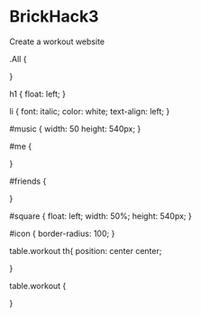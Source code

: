 # BrickHack3
Create a workout website

.All {

}

h1 {
	float: left;
}

li {
	font: italic;
	color: white;
	text-align: left;
}

#music {
	width: 50
	height: 540px;
}

#me {

}

#friends {
	
}

#square {
	float: left;
	width: 50%;
	height: 540px;
}

#icon {
	border-radius: 100;
}

table.workout th{
	position: center center;


}

table.workout {

}
